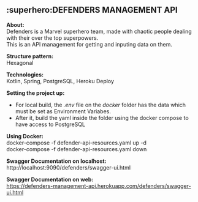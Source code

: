 <h2>:superhero:DEFENDERS MANAGEMENT API</h2>

<b>About:</b><br/>
Defenders is a Marvel superhero team, made with chaotic people dealing with their over the top superpowers.<br/>
This is an API management for getting and inputing data on them.

<b>Structure pattern:</b><br/>
Hexagonal

<b>Technologies:</b><br/>
Kotlin, Spring, PostgreSQL, Heroku Deploy

<b>Setting the project up:</b><br/>
- For local build, the _.env_ file on the _docker_ folder has the data which must be set as Environment Variabes.<br/>
- After it, build the yaml inside the folder using the docker compose to have access to PostgreSQL 

<b>Using Docker:</b><br/>
docker-compose -f defender-api-resources.yaml up -d <br/>
docker-compose -f defender-api-resources.yaml down

<b>Swagger Documentation on localhost:</b><br/>
http://localhost:9090/defenders/swagger-ui.html

<b>Swagger Documentation on web:</b><br/>
https://defenders-management-api.herokuapp.com/defenders/swagger-ui.html